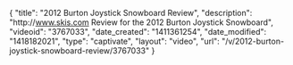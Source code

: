 {
    "title": "2012 Burton Joystick Snowboard Review",
    "description": "http:\/\/www.skis.com Review for the 2012 Burton Joystick Snowboard",
    "videoid": "3767033",
    "date_created": "1411361254",
    "date_modified": "1418182021",
    "type": "captivate",
    "layout": "video",
    "url": "\/v\/2012-burton-joystick-snowboard-review\/3767033"
}